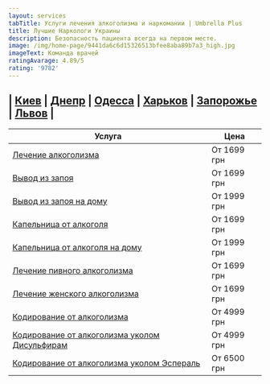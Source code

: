 ```yaml
---
layout: services
tabTitle: Услуги лечения алкоголизма и наркомании | Umbrella Plus
title: Лучшие Наркологи Украины
description: Безопасность пациента всегда на первом месте.
image: /img/home-page/9441da6c6d15326513bfee8aba89b7a3_high.jpg
imageText: Команда врачей
ratingAvarage: 4.89/5
rating: '9782'
---
```


## **| [Киев](https://umbrella-plus.com.ua/kiev/) | [Днепр](https://umbrella-plus.com.ua/dnepr/) | [Одесса](https://umbrella-plus.com.ua/lechenie-alc/) | [Харьков](https://umbrella-plus.com.ua/kharkiv/) | [Запорожье](https://umbrella-plus.com.ua/zaporozie/) | [Львов](https://umbrella-plus.com.ua/lviv/)** **|**

| Услуга                                                                                                                     | Цена        |
| -------------------------------------------------------------------------------------------------------------------------- | ----------- |
| [Лечение алкоголизма](lechenie-alkogolizma)                                                                                | От 1699 грн |
| [Вывод из запоя](https://umbrella-plus.com.ua/kiev/vivod-iz-zapoia-kiev/)                                                  | От 1699 грн |
| [Вывод из запоя на дому](https://umbrella-plus.com.ua/kiev/vivod-iz-zapoia-na-domy-kiev/)                                  | От 1999 грн |
| [Капельница от алкоголя](https://umbrella-plus.com.ua/kiev/kapelnica_ot_alkogola_kiev/)                                    | От 1699 грн |
| [Капельница от алкоголя на дому](https://umbrella-plus.com.ua/kiev/kapelnica_ot_alkogola_na_domy_kiev/)                    | От 1999 грн |
| [Лечение пивного алкоголизма](https://umbrella-plus.com.ua/kiev/lechenie-pivnogi-alkogolizma-kiev/)                        | От 1699 грн |
| [Лечение женского алкоголизма](https://umbrella-plus.com.ua/kiev/lechenie-jenskogo-alkogolizma-kiev/)                      | От 1699 грн |
| [Кодирование от алкоголизма](https://umbrella-plus.com.ua/kiev/kodirovka-ot-alkogolia-kiev/)                               | От 4999 грн |
| [Кодирование от алкоголизма уколом Дисульфирам](https://umbrella-plus.com.ua/kiev/kodirovka-ot-alkogolia-disulfiram-kiev/) | От 4999 грн |
| [Кодирование от алкоголизма уколом Эспераль](https://umbrella-plus.com.ua/kiev/kodirovka-ot-alkogolizma-espiarl-kiev/)     | От 6500 грн |
